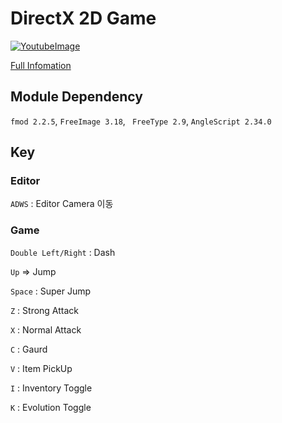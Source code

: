 # DirectX 2D Game

[![YoutubeImage](https://img.youtube.com/vi/6m-Btr6Jfgk/0.jpg)](https://youtu.be/6m-Btr6Jfgk)

[Full Infomation](https://mona04.github.io/posts/portfolio/DirectX-2D/)


## Module Dependency

```fmod 2.2.5```, ```FreeImage 3.18```,  ``` FreeType 2.9```,  ```AngleScript 2.34.0```

## Key

### Editor

```ADWS``` : Editor Camera 이동

### Game

```Double Left/Right``` : Dash

```Up``` => Jump

```Space``` : Super Jump

```Z``` : Strong Attack

```X``` : Normal Attack

```C``` : Gaurd

```V``` : Item PickUp

```I``` : Inventory Toggle

```K``` : Evolution Toggle